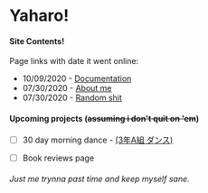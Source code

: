 # Yaharo!





#### Site Contents!
Page links with date it went online:
* 10/09/2020 - [Documentation](http://kedbin.github.io/exp01/Docs/documentation)
* 07/30/2020 - [About me](http://kedbin.github.io/exp01/bg/about)
* 07/30/2020 - [Random shit](http://kedbin.github.io/exp01/bored/pastime)




#### Upcoming projects (~~assuming i don't quit on 'em~~)
- [ ] 30 day morning dance - [(3年A組 ダンス)](https://www.youtube.com/watch?v=vjN0-4elXb0)
- [ ] Book reviews page



###### Just me trynna past time and keep myself sane.

